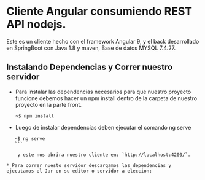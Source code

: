 # Cliente Angular consumiendo REST API nodejs.

Este es un cliente hecho con el framework Angular 9, y el back desarrollado en SpringBoot con Java 1.8 y maven, Base de datos MYSQL 7.4.27.



## Instalando Dependencias y Correr nuestro servidor

* Para instalar las dependencias necesarios para que nuestro proyecto funcione debemos hacer un npm install dentro de la carpeta de nuestro proyecto en la parte front.
    ```console
    ~$ npm install
    ```
    
* Luego de instalar dependencias deben ejecutar el comando ng serve

 ```console
    ~$ ng serve
    ```
    
     y este nos abrira nuestro cliente en: `http://localhost:4200/`. 
     
* Para correr nuesto servidor descargamos las dependencias y ejecutamos el Jar en su editor o servidor a eleccion: 
    



